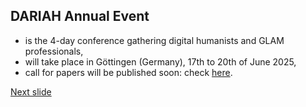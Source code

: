 ## DARIAH Annual Event

- is the 4-day conference gathering digital humanists and GLAM professionals,
- will take place in Göttingen (Germany), 17th to 20th of June 2025,
- call for papers will be published soon: check [here](https://annualevent.dariah.eu/).

[Next slide](09c.md)
